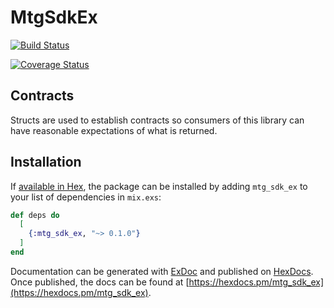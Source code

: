 # MtgSdkEx

[![Build Status](https://travis-ci.org/gheidorn/mtg_sdk_ex.svg?branch=master)](https://travis-ci.org/gheidorn/mtg_sdk_ex)

[![Coverage Status](https://coveralls.io/repos/github/gheidorn/mtg_sdk_ex/badge.svg?branch=master)](https://coveralls.io/github/gheidorn/mtg_sdk_ex?branch=master)

## Contracts

Structs are used to establish contracts so consumers of this library can have reasonable expectations of what is returned.

## Installation

If [available in Hex](https://hex.pm/docs/publish), the package can be installed
by adding `mtg_sdk_ex` to your list of dependencies in `mix.exs`:

```elixir
def deps do
  [
    {:mtg_sdk_ex, "~> 0.1.0"}
  ]
end
```

Documentation can be generated with [ExDoc](https://github.com/elixir-lang/ex_doc)
and published on [HexDocs](https://hexdocs.pm). Once published, the docs can
be found at [https://hexdocs.pm/mtg_sdk_ex](https://hexdocs.pm/mtg_sdk_ex).
